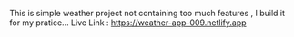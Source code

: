 This is simple weather project not containing too much features , I build it for my pratice...
Live Link : https://weather-app-009.netlify.app

